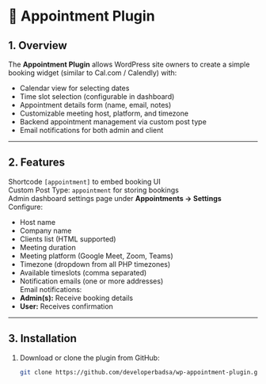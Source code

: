 # 📖 Appointment Plugin

## 1. Overview
The **Appointment Plugin** allows WordPress site owners to create a simple booking widget (similar to Cal.com / Calendly) with:

- Calendar view for selecting dates  
- Time slot selection (configurable in dashboard)  
- Appointment details form (name, email, notes)  
- Customizable meeting host, platform, and timezone  
- Backend appointment management via custom post type  
- Email notifications for both admin and client  

---

## 2. Features
 Shortcode `[appointment]` to embed booking UI  
 Custom Post Type: `appointment` for storing bookings  
 Admin dashboard settings page under **Appointments → Settings**  
 Configure:
- Host name  
- Company name  
- Clients list (HTML supported)  
- Meeting duration  
- Meeting platform (Google Meet, Zoom, Teams)  
- Timezone (dropdown from all PHP timezones)  
- Available timeslots (comma separated)  
- Notification emails (one or more addresses)  
 Email notifications:
- **Admin(s):** Receive booking details  
- **User:** Receives confirmation  

---

## 3. Installation
1. Download or clone the plugin from GitHub:
   ```bash
   git clone https://github.com/developerbadsa/wp-appointment-plugin.git
